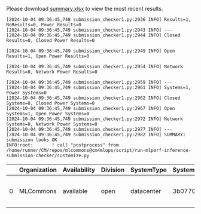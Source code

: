 Please download [summary.xlsx](summary.xlsx) to view the most recent results. 

 ```
[2024-10-04 09:36:45,748 submission_checker1.py:2936 INFO] Results=1, NoResults=0, Power Results=0
[2024-10-04 09:36:45,749 submission_checker1.py:2943 INFO] ---
[2024-10-04 09:36:45,749 submission_checker1.py:2944 INFO] Closed Results=0, Closed Power Results=0

[2024-10-04 09:36:45,749 submission_checker1.py:2949 INFO] Open Results=1, Open Power Results=0

[2024-10-04 09:36:45,749 submission_checker1.py:2954 INFO] Network Results=0, Network Power Results=0

[2024-10-04 09:36:45,749 submission_checker1.py:2959 INFO] ---
[2024-10-04 09:36:45,749 submission_checker1.py:2961 INFO] Systems=1, Power Systems=0
[2024-10-04 09:36:45,749 submission_checker1.py:2962 INFO] Closed Systems=0, Closed Power Systems=0
[2024-10-04 09:36:45,749 submission_checker1.py:2967 INFO] Open Systems=1, Open Power Systems=0
[2024-10-04 09:36:45,749 submission_checker1.py:2972 INFO] Network Systems=0, Network Power Systems=0
[2024-10-04 09:36:45,749 submission_checker1.py:2977 INFO] ---
[2024-10-04 09:36:45,749 submission_checker1.py:2982 INFO] SUMMARY: submission looks OK
INFO:root:       ! call "postprocess" from /home/runner/CM/repos/mlcommons@cm4mlops/script/run-mlperf-inference-submission-checker/customize.py

```

|    | Organization   | Availability   | Division   | SystemType   | SystemName   | Platform                                             | Model               | MlperfModel         | Scenario   |   Result | Accuracy                                                     |   number_of_nodes | host_processor_model_name   |   host_processors_per_node |   host_processor_core_count | accelerator_model_name   |   accelerators_per_node | Location                                                                                                | framework      | operating_system                                | notes                             |   compliance |   errors | version   |   inferred | has_power   | Units     | weight_data_types   |
|---:|:---------------|:---------------|:-----------|:-------------|:-------------|:-----------------------------------------------------|:--------------------|:--------------------|:-----------|---------:|:-------------------------------------------------------------|------------------:|:----------------------------|---------------------------:|----------------------------:|:-------------------------|------------------------:|:--------------------------------------------------------------------------------------------------------|:---------------|:------------------------------------------------|:----------------------------------|-------------:|---------:|:----------|-----------:|:------------|:----------|:--------------------|
|  0 | MLCommons      | available      | open       | datacenter   | 3b07702db56d | 3b07702db56d-reference-gpu-pytorch_v2.4.1-scc24-base | stable-diffusion-xl | stable-diffusion-xl | Offline    | 0.374837 | CLIP_SCORE: 15.18544016778469  FID_SCORE: 235.69504308101006 |                 1 | Intel(R) Xeon(R) w7-2495X   |                          1 |                          24 | NVIDIA GeForce RTX 4090  |                       1 | open/MLCommons/results/3b07702db56d-reference-gpu-pytorch_v2.4.1-scc24-base/stable-diffusion-xl/offline | pytorch v2.4.1 | Ubuntu 22.04 (linux-6.2.0-39-generic-glibc2.35) | Automated by MLCommons CM v2.3.9. |            1 |        0 | v4.1      |          0 | False       | Samples/s | fp32                |
